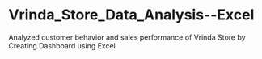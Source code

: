 # Vrinda_Store_Data_Analysis--Excel
Analyzed customer behavior and sales performance of Vrinda Store by Creating Dashboard using Excel
